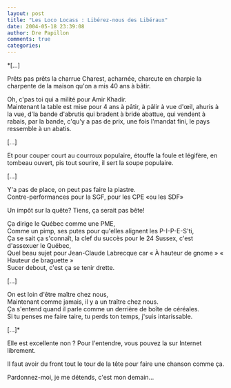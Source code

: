 ```yaml
---
layout: post
title: "Les Loco Locass : Libérez-nous des Libéraux"
date: 2004-05-18 23:39:08
author: Dre Papillon
comments: true
categories: 
---
```



*[...]

Prêts pas prêts la charrue Charest, acharnée, charcute en charpie la charpente de la maison qu'on a mis 40 ans à bâtir.

Oh, c'pas toi qui a milité pour Amir Khadir.<br />
Maintenant la table est mise pour 4 ans à pâtir, à pâlir à vue d'œil, ahuris à la vue, d'la bande d'abrutis qui bradent à bride abattue, qui vendent à rabais, par la bande, c'qu'y a pas de prix, une fois l'mandat fini, le pays ressemble à un abatis.

[...]

Et pour couper court au courroux populaire,  étouffe la foule et légifère, en tombeau ouvert, pis tout sourire, il sert la soupe populaire.

[...]

Y'a pas de place, on peut pas faire la piastre.<br />
Contre-performances pour la SGF, pour les CPE «ou les SDF»

Un impôt sur la quête? Tiens, ça serait pas bête!

Ça dirige le Québec comme une PME,<br />
Comme un pimp, ses putes pour qu'elles alignent les P-I-P-E-S'ti,<br />
Ça se sait ça s'connaît, la clef du succès pour le 24 Sussex, c'est d'assexuer le Québec,<br />
Quel beau sujet pour Jean-Claude Labrecque car « À hauteur de gnome » « Hauteur de braguette »<br />
Sucer debout, c'est ça se tenir drette.

[...]

On est loin d'être maître chez nous,<br />
Maintenant comme jamais, il y a un traître chez nous.<br />
Ça s'entend quand il parle comme un derrière de boîte de céréales.<br />
Si tu penses me faire taire, tu perds ton temps, j'suis intarissable.

[...]*

Elle est excellente non ?  Pour l'entendre, vous pouvez la  sur Internet librement.

Il faut avoir du front tout le tour de la tête pour faire une chanson comme ça.

Pardonnez-moi, je me détends, c'est mon  demain...